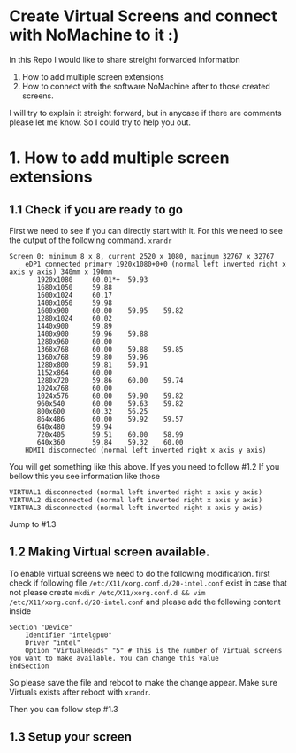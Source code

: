 
# Create Virtual Screens and connect with NoMachine to it :)

In this Repo I would like to share streight forwarded information 
1. How to add multiple screen extensions
2. How to connect with the software NoMachine after to those created screens.

I will try to explain it streight forward, but in anycase if there are comments please let me know.
So I could try to help you out.

# 1. How to add multiple screen extensions
## 1.1 Check if you are ready to go
First we need to see if you can directly start with it. For this we need to see the output of the following command.
`xrandr`

    Screen 0: minimum 8 x 8, current 2520 x 1080, maximum 32767 x 32767
        eDP1 connected primary 1920x1080+0+0 (normal left inverted right x axis y axis) 340mm x 190mm
           1920x1080     60.01*+  59.93  
           1680x1050     59.88  
           1600x1024     60.17  
           1400x1050     59.98  
           1600x900      60.00    59.95    59.82  
           1280x1024     60.02  
           1440x900      59.89  
           1400x900      59.96    59.88  
           1280x960      60.00  
           1368x768      60.00    59.88    59.85  
           1360x768      59.80    59.96  
           1280x800      59.81    59.91  
           1152x864      60.00  
           1280x720      59.86    60.00    59.74  
           1024x768      60.00  
           1024x576      60.00    59.90    59.82  
           960x540       60.00    59.63    59.82  
           800x600       60.32    56.25  
           864x486       60.00    59.92    59.57  
           640x480       59.94  
           720x405       59.51    60.00    58.99  
           640x360       59.84    59.32    60.00  
        HDMI1 disconnected (normal left inverted right x axis y axis)

You will get something like this above. 
If yes you need to follow #1.2 
If you bellow this you see information like those 

    VIRTUAL1 disconnected (normal left inverted right x axis y axis)
    VIRTUAL2 disconnected (normal left inverted right x axis y axis)
    VIRTUAL3 disconnected (normal left inverted right x axis y axis)

 Jump to #1.3
 
## 1.2 Making Virtual screen available.
To enable virtual screens we need to do the following modification.
first check if following file `/etc/X11/xorg.conf.d/20-intel.conf` exist in case that not please create
`mkdir /etc/X11/xorg.conf.d && vim /etc/X11/xorg.conf.d/20-intel.conf`
and please add the following content inside

    Section "Device"
        Identifier "intelgpu0"
        Driver "intel"
        Option "VirtualHeads" "5" # This is the number of Virtual screens you want to make available. You can change this value
    EndSection

So please save the file and reboot to make the change appear.
Make sure Virtuals exists after reboot with `xrandr`.

Then you can follow step #1.3

## 1.3 Setup your screen


